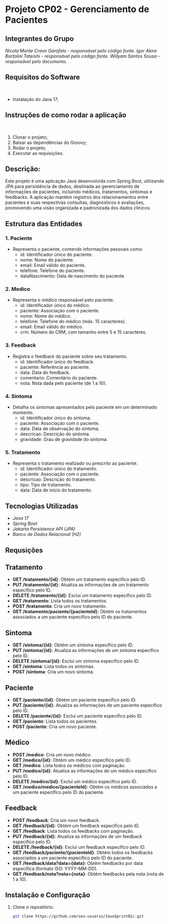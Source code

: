 # Projeto CP02 - Gerenciamento de Pacientes

## Integrantes do Grupo

*Nicola Monte Cravo Garofalo - responsável pelo código fonte.*
*Igor Akira Bortolini Tateishi - responsável pelo código fonte.*
*Willyam Santos Sousa - responsável pelo documento.*

## Requisitos do Software
 
- Instalação do Java 17;
 
## Instruções de como rodar a aplicação
 
1. Clonar o projeto;
2. Baixar as dependências do Groovy;
3. Rodar o projeto;
4. Executar as requisições.

## Descrição:

Este projeto é uma aplicação Java desenvolvida com Spring Boot, utilizando JPA para persistência de dados, destinada ao gerenciamento de informações de pacientes, incluindo médicos, tratamentos, sintomas e feedbacks. A aplicação mantém registros dos relacionamentos entre pacientes e suas respectivas consultas, diagnósticos e avaliações, promovendo uma visão organizada e padronizada dos dados clínicos.

## Estrutura das Entidades

### 1. Paciente
- Representa o paciente, contendo informações pessoais como:
  - id: Identificador único do paciente.
  - nome: Nome do paciente.
  - email: Email válido do paciente.
  - telefone: Telefone do paciente.
  - dataNascimento: Data de nascimento do paciente.

### 2. Medico
- Representa o médico responsável pelo paciente.
  - id: Identificador único do médico.
  - paciente: Associação com o paciente.
  - nome: Nome do médico.
  - telefone: Telefone do médico (máx. 15 caracteres).
  - email: Email válido do médico.
  - crm: Número do CRM, com tamanho entre 5 e 15 caracteres.

### 3. Feedback
- Registra o feedback do paciente sobre seu tratamento.
  - id: Identificador único do feedback.
  - paciente: Referência ao paciente.
  - data: Data do feedback.
  - comentario: Comentário do paciente.
  - nota: Nota dada pelo paciente (de 1 a 10).

### 4. Sintoma
- Detalha os sintomas apresentados pelo paciente em um determinado momento.
  - id: Identificador único do sintoma.
  - paciente: Associação com o paciente.
  - data: Data de observação do sintoma.
  - descricao: Descrição do sintoma.
  - gravidade: Grau de gravidade do sintoma.

### 5. Tratamento
- Representa o tratamento realizado ou prescrito ao paciente.
  - id: Identificador único do tratamento.
  - paciente: Associação com o paciente.
  - descricao: Descrição do tratamento.
  - tipo: Tipo de tratamento.
  - data: Data de início do tratamento.

## Tecnologias Utilizadas

- *Java 17*
- *Spring Boot*
- *Jakarta Persistence API (JPA)*
- *Banco de Dados Relacional (H2)*

## Requsições
## Tratamento
- **GET /tratamento/{id}**: Obtém um tratamento específico pelo ID.
- **PUT /tratamento/{id}**: Atualiza as informações de um tratamento específico pelo ID.
- **DELETE /tratamento/{id}**: Exclui um tratamento específico pelo ID.
- **GET /tratamento**: Lista todos os tratamentos.
- **POST /tratamento**: Cria um novo tratamento.
- **GET /tratamento/paciente/{pacienteId}**: Obtém os tratamentos associados a um paciente específico pelo ID do paciente.

## Sintoma
- **GET /sintoma/{id}**: Obtém um sintoma específico pelo ID.
- **PUT /sintoma/{id}**: Atualiza as informações de um sintoma específico pelo ID.
- **DELETE /sintoma/{id}**: Exclui um sintoma específico pelo ID.
- **GET /sintoma**: Lista todos os sintomas.
- **POST /sintoma**: Cria um novo sintoma.

## Paciente
- **GET /paciente/{id}**: Obtém um paciente específico pelo ID.
- **PUT /paciente/{id}**: Atualiza as informações de um paciente específico pelo ID.
- **DELETE /paciente/{id}**: Exclui um paciente específico pelo ID.
- **GET /paciente**: Lista todos os pacientes.
- **POST /paciente**: Cria um novo paciente.

## Médico
- **POST /medico**: Cria um novo médico.
- **GET /medico/{id}**: Obtém um médico específico pelo ID.
- **GET /medico**: Lista todos os médicos com paginação.
- **PUT /medico/{id}**: Atualiza as informações de um médico específico pelo ID.
- **DELETE /medico/{id}**: Exclui um médico específico pelo ID.
- **GET /medico/medico/{pacienteId}**: Obtém os médicos associados a um paciente específico pelo ID do paciente.

## Feedback
- **POST /feedback**: Cria um novo feedback.
- **GET /feedback/{id}**: Obtém um feedback específico pelo ID.
- **GET /feedback**: Lista todos os feedbacks com paginação.
- **PUT /feedback/{id}**: Atualiza as informações de um feedback específico pelo ID.
- **DELETE /feedback/{id}**: Exclui um feedback específico pelo ID.
- **GET /feedback/paciente/{pacienteId}**: Obtém todos os feedbacks associados a um paciente específico pelo ID do paciente.
- **GET /feedback/data?data={data}**: Obtém feedbacks por data específica (formato ISO: YYYY-MM-DD).
- **GET /feedback/nota?nota={nota}**: Obtém feedbacks pela nota (nota de 1 a 10).
  
## Instalação e Configuração

1. Clone o repositório:
   ```bash
   git clone https://github.com/seu-usuario/JavaSprint02/.git
